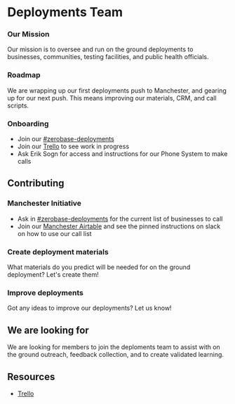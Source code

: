 # Deployments Team

### Our Mission
Our mission is to oversee and run on the ground deployments to businesses, communities, testing facilities, and public health officials. 

### Roadmap
We are wrapping up our first deployments push to Manchester, and gearing up for our next push. This means improving our materials, CRM, and call scripts.

### Onboarding
* Join our [#zerobase-deployments](https://necsi-edu.slack.com/archives/C010MA2D7PU)
* Join our [Trello](https://trello.com/b/O0NOaADp/deployments) to see work in progress
* Ask Erik Sogn for access and instructions for our Phone System to make calls

## Contributing

### Manchester Initiative
* Ask in [#zerobase-deployments](https://necsi-edu.slack.com/archives/C010MA2D7PU) for the current list of businesses to call
* Join our [Manchester Airtable](https://airtable.com/tbldZCDkeOg4ydv3q/viwGCUb9YVVa88zUa) and see the pinned instructions on slack on how to use our call list

### Create deployment materials
What materials do you predict will be needed for on the ground deployment? Let's create them!

### Improve deployments
Got any ideas to improve our deployments? Let us know!

## We are looking for
We are looking for members to join the deploments team to assist with on the ground outreach, feedback collection, and to create validated learning.

## Resources
* [Trello](https://trello.com/b/O0NOaADp/deployments)
